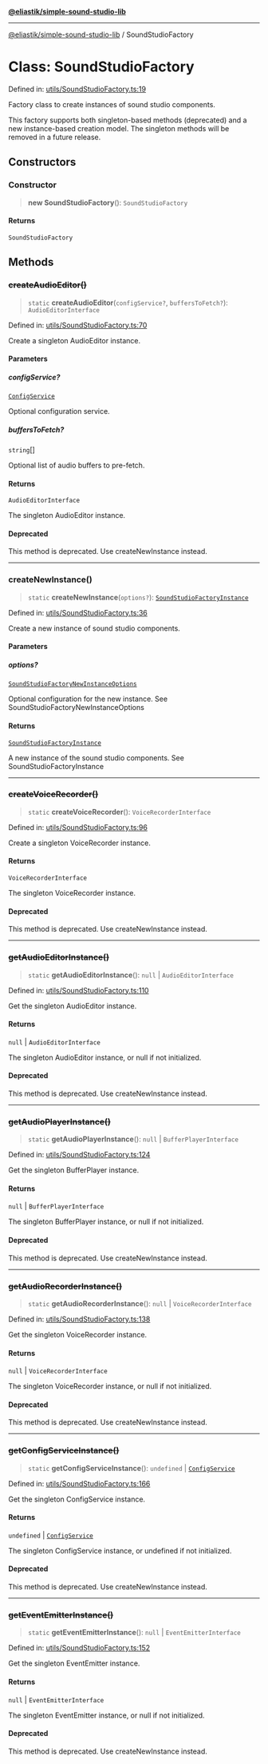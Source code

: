 [**@eliastik/simple-sound-studio-lib**](../README.md)

***

[@eliastik/simple-sound-studio-lib](../README.md) / SoundStudioFactory

# Class: SoundStudioFactory

Defined in: [utils/SoundStudioFactory.ts:19](https://github.com/Eliastik/simple-sound-studio-lib/blob/ed5af082cb367d081813596dd50d04cea5746b12/lib/utils/SoundStudioFactory.ts#L19)

Factory class to create instances of sound studio components.

This factory supports both singleton-based methods (deprecated) and a new
instance-based creation model. The singleton methods will be removed in a
future release.

## Constructors

### Constructor

> **new SoundStudioFactory**(): `SoundStudioFactory`

#### Returns

`SoundStudioFactory`

## Methods

### ~~createAudioEditor()~~

> `static` **createAudioEditor**(`configService?`, `buffersToFetch?`): `AudioEditorInterface`

Defined in: [utils/SoundStudioFactory.ts:70](https://github.com/Eliastik/simple-sound-studio-lib/blob/ed5af082cb367d081813596dd50d04cea5746b12/lib/utils/SoundStudioFactory.ts#L70)

Create a singleton AudioEditor instance.

#### Parameters

##### configService?

[`ConfigService`](../interfaces/ConfigService.md)

Optional configuration service.

##### buffersToFetch?

`string`[]

Optional list of audio buffers to pre-fetch.

#### Returns

`AudioEditorInterface`

The singleton AudioEditor instance.

#### Deprecated

This method is deprecated. Use createNewInstance instead.

***

### createNewInstance()

> `static` **createNewInstance**(`options?`): [`SoundStudioFactoryInstance`](../interfaces/SoundStudioFactoryInstance.md)

Defined in: [utils/SoundStudioFactory.ts:36](https://github.com/Eliastik/simple-sound-studio-lib/blob/ed5af082cb367d081813596dd50d04cea5746b12/lib/utils/SoundStudioFactory.ts#L36)

Create a new instance of sound studio components.

#### Parameters

##### options?

[`SoundStudioFactoryNewInstanceOptions`](../interfaces/SoundStudioFactoryNewInstanceOptions.md)

Optional configuration for the new instance. See SoundStudioFactoryNewInstanceOptions

#### Returns

[`SoundStudioFactoryInstance`](../interfaces/SoundStudioFactoryInstance.md)

A new instance of the sound studio components. See SoundStudioFactoryInstance

***

### ~~createVoiceRecorder()~~

> `static` **createVoiceRecorder**(): `VoiceRecorderInterface`

Defined in: [utils/SoundStudioFactory.ts:96](https://github.com/Eliastik/simple-sound-studio-lib/blob/ed5af082cb367d081813596dd50d04cea5746b12/lib/utils/SoundStudioFactory.ts#L96)

Create a singleton VoiceRecorder instance.

#### Returns

`VoiceRecorderInterface`

The singleton VoiceRecorder instance.

#### Deprecated

This method is deprecated. Use createNewInstance instead.

***

### ~~getAudioEditorInstance()~~

> `static` **getAudioEditorInstance**(): `null` \| `AudioEditorInterface`

Defined in: [utils/SoundStudioFactory.ts:110](https://github.com/Eliastik/simple-sound-studio-lib/blob/ed5af082cb367d081813596dd50d04cea5746b12/lib/utils/SoundStudioFactory.ts#L110)

Get the singleton AudioEditor instance.

#### Returns

`null` \| `AudioEditorInterface`

The singleton AudioEditor instance, or null if not initialized.

#### Deprecated

This method is deprecated. Use createNewInstance instead.

***

### ~~getAudioPlayerInstance()~~

> `static` **getAudioPlayerInstance**(): `null` \| `BufferPlayerInterface`

Defined in: [utils/SoundStudioFactory.ts:124](https://github.com/Eliastik/simple-sound-studio-lib/blob/ed5af082cb367d081813596dd50d04cea5746b12/lib/utils/SoundStudioFactory.ts#L124)

Get the singleton BufferPlayer instance.

#### Returns

`null` \| `BufferPlayerInterface`

The singleton BufferPlayer instance, or null if not initialized.

#### Deprecated

This method is deprecated. Use createNewInstance instead.

***

### ~~getAudioRecorderInstance()~~

> `static` **getAudioRecorderInstance**(): `null` \| `VoiceRecorderInterface`

Defined in: [utils/SoundStudioFactory.ts:138](https://github.com/Eliastik/simple-sound-studio-lib/blob/ed5af082cb367d081813596dd50d04cea5746b12/lib/utils/SoundStudioFactory.ts#L138)

Get the singleton VoiceRecorder instance.

#### Returns

`null` \| `VoiceRecorderInterface`

The singleton VoiceRecorder instance, or null if not initialized.

#### Deprecated

This method is deprecated. Use createNewInstance instead.

***

### ~~getConfigServiceInstance()~~

> `static` **getConfigServiceInstance**(): `undefined` \| [`ConfigService`](../interfaces/ConfigService.md)

Defined in: [utils/SoundStudioFactory.ts:166](https://github.com/Eliastik/simple-sound-studio-lib/blob/ed5af082cb367d081813596dd50d04cea5746b12/lib/utils/SoundStudioFactory.ts#L166)

Get the singleton ConfigService instance.

#### Returns

`undefined` \| [`ConfigService`](../interfaces/ConfigService.md)

The singleton ConfigService instance, or undefined if not initialized.

#### Deprecated

This method is deprecated. Use createNewInstance instead.

***

### ~~getEventEmitterInstance()~~

> `static` **getEventEmitterInstance**(): `null` \| `EventEmitterInterface`

Defined in: [utils/SoundStudioFactory.ts:152](https://github.com/Eliastik/simple-sound-studio-lib/blob/ed5af082cb367d081813596dd50d04cea5746b12/lib/utils/SoundStudioFactory.ts#L152)

Get the singleton EventEmitter instance.

#### Returns

`null` \| `EventEmitterInterface`

The singleton EventEmitter instance, or null if not initialized.

#### Deprecated

This method is deprecated. Use createNewInstance instead.
